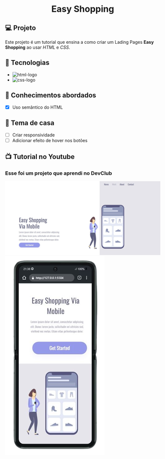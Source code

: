 <h1 align="center">
  Easy Shopping
</h1>

## 💻 Projeto

Este projeto é um tutorial que ensina a como criar um Lading Pages **Easy Shopping** ao usar _HTML_ e _CSS_.

## 🚀 Tecnologias

- <img src="https://img.shields.io/badge/HTML5-E34F26?style=for-the-badge&logo=html5&logoColor=white" alt="html-logo" />
- <img src="https://img.shields.io/badge/CSS3-1572B6?style=for-the-badge&logo=css3&logoColor=white" alt="css-logo" />

## 📔 Conhecimentos abordados

- [x] Uso semântico do HTML



## 📝 Tema de casa

- [ ] Criar responsividade
- [ ] Adicionar efeito de hover nos botões

## 📺 Tutorial no Youtube
<h3>Esse foi um projeto que aprendi no <a>DevClub</a></h3>

<img src="https://github.com/DennisDev2911/Easy-shopping-02/blob/master/assets/Easy%20Shopping.JPG?raw=true" />
<img src="https://github.com/DennisDev2911/Easy-shopping-02/blob/master/assets/Easy_shopping_celular-removebg-preview.png?raw=true"/>
